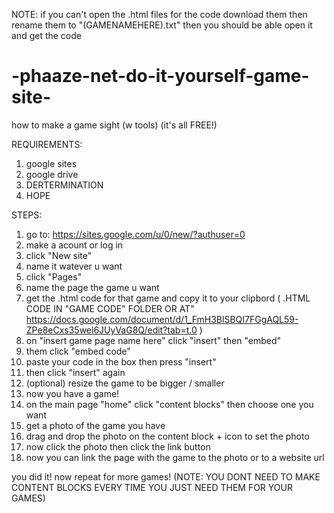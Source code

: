 NOTE: if you can't open the .html files for the code download them then rename them to "(GAMENAMEHERE).txt" then you should be able open it and get the code

# -phaaze-net-do-it-yourself-game-site-
how to make a game sight (w tools) (it's all FREE!)

REQUIREMENTS:

1. google sites
2. google drive
3. DERTERMINATION
4. HOPE

STEPS:

1. go to: https://sites.google.com/u/0/new/?authuser=0
2. make a acount or log in
3. click "New site"
4. name it watever u want
5. click "Pages"
6. name the page the game u want
7. get the .html code for that game and copy it to your clipbord ( .HTML CODE IN "GAME CODE" FOLDER OR AT" https://docs.google.com/document/d/1_FmH3BlSBQI7FGgAQL59-ZPe8eCxs35wel6JUyVaG8Q/edit?tab=t.0 )
8. on "insert game page name here" click "insert" then "embed"
9. them click "embed code"
10. paste your code in the box then press "insert"
11. then click "insert" again
12. (optional) resize the game to be bigger / smaller
13. now you have a game!
14. on the main page "home" click "content blocks" then choose one you want
15.  get a photo of the game you have
16.  drag and drop the photo on the content block + icon to set the photo
17.  now click the photo then click the link button
18.  now you can link the page with the game to the photo or to a website url
    
 you did it! now repeat for more games! (NOTE: YOU DONT NEED TO MAKE CONTENT BLOCKS EVERY TIME YOU JUST NEED THEM FOR YOUR GAMES)
